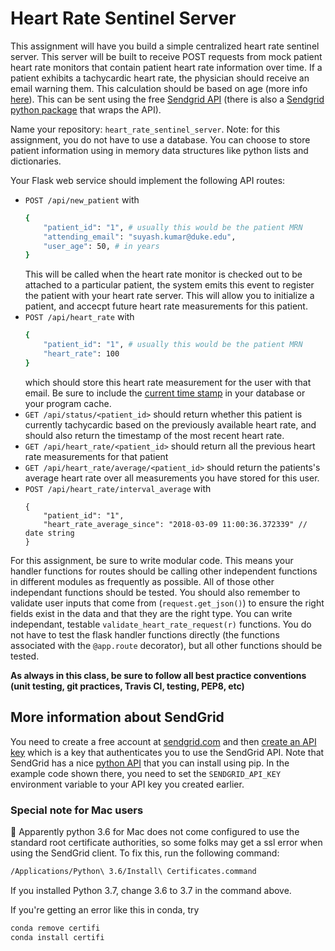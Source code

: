 # Heart Rate Sentinel Server
This assignment will have you build a simple centralized heart rate sentinel server. This server will be built to receive POST requests from mock patient heart rate monitors that contain patient heart rate information over time. If a patient exhibits a tachycardic heart rate, the physician should receive an email warning them. This calculation should be based on age (more info [here](https://en.wikipedia.org/wiki/Tachycardia)). This can be sent using the free [Sendgrid API](https://sendgrid.com/) (there is also a [Sendgrid python package](https://github.com/sendgrid/sendgrid-python) that wraps the API).

Name your repository: `heart_rate_sentinel_server`. Note: for this assignment, you do not have to use a database. You can choose to store patient information using in memory data structures like python lists and dictionaries. 

Your Flask web service should implement the following API routes:

* `POST /api/new_patient` with
  ```sh
  {
      "patient_id": "1", # usually this would be the patient MRN
      "attending_email": "suyash.kumar@duke.edu", 
      "user_age": 50, # in years
  }
  ```
  This will be called when the heart rate monitor is checked out to be attached to a particular patient, the system emits this event to register the patient with your heart rate server. This will allow you to initialize a patient, and accecpt future heart rate measurements for this patient. 
* `POST /api/heart_rate` with
  ```sh
  {
      "patient_id": "1", # usually this would be the patient MRN
      "heart_rate": 100
  }
  ```
  which should store this heart rate measurement for the user with that email. Be sure to include the [current time stamp](https://stackoverflow.com/questions/415511/how-to-get-current-time-in-python) in your database or your program cache.
* `GET /api/status/<patient_id>` should return whether this patient is currently tachycardic based on the previously available heart rate, and should also return the timestamp of the most recent heart rate. 
* `GET /api/heart_rate/<patient_id>` should return all the previous heart rate measurements for that patient
* `GET /api/heart_rate/average/<patient_id>` should return the patients's average heart rate over all measurements you have stored for this user. 
* `POST /api/heart_rate/interval_average` with 
  ```
  {
      "patient_id": "1",
      "heart_rate_average_since": "2018-03-09 11:00:36.372339" // date string
  }
  ```
  
For this assignment, be sure to write modular code. This means your handler functions for routes should be calling other independent functions in different modules as frequently as possible. All of those other independant functions should be tested. You should also remember to validate user inputs that come from (`request.get_json()`) to ensure the right fields exist in the data and that they are the right type. You can write independant, testable `validate_heart_rate_request(r)` functions. You do not have to test the flask handler functions directly (the functions associated with the `@app.route` decorator), but all other functions should be tested.  

__As always in this class, be sure to follow all best practice conventions (unit testing, git practices, Travis CI, testing, PEP8, etc)__

## More information about SendGrid
You need to create a free account at [sendgrid.com](https://sendgrid.com) and then [create an API key](https://sendgrid.com/docs/ui/account-and-settings/api-keys/#creating-an-api-key) which is a key that authenticates you to use the SendGrid API. Note that SendGrid has a nice [python API](https://github.com/sendgrid/sendgrid-python) that you can install using pip. In the example code shown there, you need to set the `SENDGRID_API_KEY` environment variable to your API key you created earlier.

### Special note for Mac users
:eyes: Apparently python 3.6 for Mac does not come configured to use the standard root certificate authorities, so some folks may get a ssl error when using the SendGrid client. To fix this, run the following command:

```sh
/Applications/Python\ 3.6/Install\ Certificates.command
```

If you installed Python 3.7, change 3.6 to 3.7 in the command above.

If you're getting an error like this in conda, try 
```sh
conda remove certifi
conda install certifi
```
